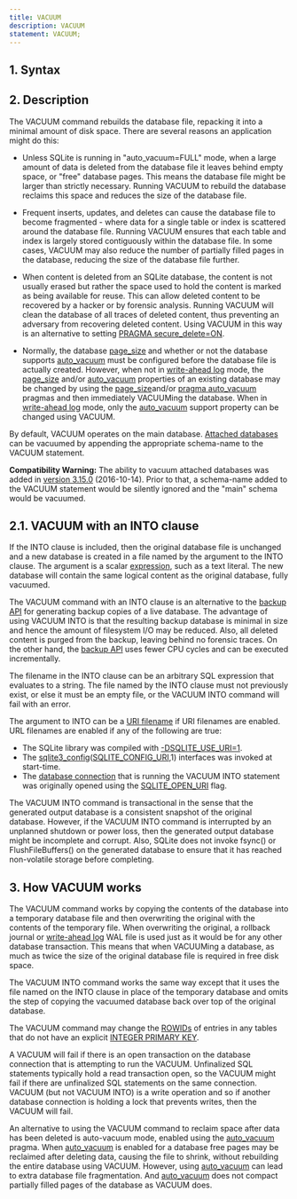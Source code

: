 ```yaml
---
title: VACUUM
description: VACUUM
statement: VACUUM;
---
```







<h2 id="syntax"><span>1. </span>Syntax</h2>

<!-- do-not-touch-svg-import: 'vacuum.svg' -->

<h2 id="description"><span>2. </span>Description</h2>
<p>
The VACUUM command rebuilds the database file, repacking it into a minimal
amount of disk space. There are several
reasons an application might do this:

</p><ul>
  <li><p> Unless SQLite is running in "auto_vacuum=FULL" mode, when a large
 amount of data is deleted from the database file it leaves behind empty
 space, or "free" database pages. This means the database file might
 be larger than strictly necessary. Running VACUUM to rebuild the
 database reclaims this space and reduces the size of the database file.

</p></li><li><p> Frequent inserts, updates, and deletes can cause the database file
 to become fragmented - where data for a single table or index is scattered
 around the database file. Running VACUUM ensures that each table and
 index is largely stored contiguously within the database file. In some
 cases, VACUUM may also reduce the number of partially filled pages in
 the database, reducing the size of the database file further.

</p></li><li><p> When content is deleted from an SQLite database, the content is not
 usually erased but rather the space used to hold the content is marked as
 being available for reuse. This can allow deleted content to be recovered
 by a hacker or by forensic analysis. Running VACUUM will clean the database
 of all traces of deleted content, thus preventing an adversary from recovering
 deleted content. Using VACUUM in this way is an alternative to setting
 <a href="https://www.sqlite.org/pragma.html#pragma_secure_delete" target="_blank">PRAGMA secure_delete=ON</a>.

</p></li><li><p> Normally, the database <a href="https://www.sqlite.org/pragma.html#pragma_page_size" target="_blank">page_size</a> and whether or not the database
 supports <a href="https://www.sqlite.org/pragma.html#pragma_auto_vacuum" target="_blank">auto_vacuum</a> must be configured before the database file is
 actually created. However, when not in <a href="https://www.sqlite.org/wal.html" target="_blank">write-ahead log</a> mode, the
 <a href="https://www.sqlite.org/pragma.html#pragma_page_size" target="_blank">page_size</a> and/or <a href="https://www.sqlite.org/pragma.html#pragma_auto_vacuum" target="_blank">auto_vacuum</a> properties of an existing database may be
 changed by using the <a href="https://www.sqlite.org/pragma.html#pragma_page_size" target="_blank">page_size</a>and/or
 <a href="https://www.sqlite.org/pragma.html#pragma_auto_vacuum" target="_blank">pragma auto_vacuum</a> pragmas and then immediately VACUUMing
 the database. When in <a href="https://www.sqlite.org/wal.html" target="_blank">write-ahead log</a> mode, only the <a href="https://www.sqlite.org/pragma.html#pragma_auto_vacuum" target="_blank">auto_vacuum</a>
 support property can be changed using VACUUM.
</p></li></ul>

<p>By default, VACUUM operates on the main database.
<a href="lang_attach">Attached databases</a> can be vacuumed by appending the appropriate
<span class='yyterm'>schema-name</span> to the VACUUM statement.

</p><p><b>Compatibility Warning:</b> The ability to vacuum attached databases was
added in <a href="https://www.sqlite.org/releaselog/3_15_0.html" target="_blank">version 3.15.0</a> (2016-10-14). Prior to that, a
<span class='yyterm'>schema-name</span> added to the
VACUUM statement would be silently ignored and the "main" schema would be
vacuumed.</p>

<a name="vacuuminto"></a>

<h2 id="vacuum_with_an_into_clause"><span>2.1. </span>VACUUM with an INTO clause</h2>

<p>If the INTO clause is included, then the original database file is
unchanged and a new database is created in a file named by the
argument to the INTO clause.
The argument is a scalar <a href="lang_expr">expression</a>, such as a text literal.
The new database will contain the same
logical content as the original database, fully vacuumed.

</p><p>
The VACUUM command with an INTO clause is an alternative to the
<a href="https://www.sqlite.org/backup.html" target="_blank">backup API</a> for generating backup copies of a live database.
The advantage of using VACUUM INTO is that the resulting backup
database is minimal in size and hence the amount of filesystem
I/O may be reduced. Also, all deleted content is purged from the
backup, leaving behind no forensic traces. On the other hand,
the <a href="https://www.sqlite.org/backup.html" target="_blank">backup API</a> uses fewer CPU cycles and can be executed
incrementally.

</p><p>
The filename in the INTO clause can be an arbitrary SQL expression
that evaluates to a string.
The file named by the INTO clause must not previously exist, or
else it must be an empty file, or the VACUUM INTO command will
fail with an error.

</p><p>
The argument to INTO can be a <a href="https://www.sqlite.org/uri.html" target="_blank">URI filename</a> if URI filenames
are enabled.
URL filenames are enabled if any of the following are true:
</p><ul>
<li> The SQLite library was compiled with <a href="https://www.sqlite.org/compile.html#use_uri" target="_blank">-DSQLITE_USE_URI=1</a>.
</li><li> The <a href="https://www.sqlite.org/c3ref/config.html" target="_blank">sqlite3_config</a>(<a href="https://www.sqlite.org/c3ref/c_config_covering_index_scan.html#sqliteconfiguri" target="_blank">SQLITE_CONFIG_URI</a>,1) interfaces was
     invoked at start-time.
</li><li> The <a href="https://www.sqlite.org/c3ref/sqlite3.html" target="_blank">database connection</a> that is running the VACUUM INTO
     statement was originally opened using the
     <a href="https://www.sqlite.org/c3ref/c_open_autoproxy.html" target="_blank">SQLITE_OPEN_URI</a> flag.
</li></ul>

<p>
The VACUUM INTO command is transactional in the sense that
the generated output database is a consistent snapshot of the
original database. However, if the VACUUM INTO command is
interrupted by an unplanned shutdown or power loss, then
the generated output database might be incomplete and corrupt.
Also, SQLite does not invoke fsync() or FlushFileBuffers()
on the generated database to ensure that it has reached
non-volatile storage before completing.


<a name="howvacuumworks"></a>

</p><h2 id="how_vacuum_works"><span>3. </span>How VACUUM works</h2>

<p>The VACUUM command works by copying the contents of the database into
a temporary database file and then overwriting the original with the
contents of the temporary file. When overwriting the original, a rollback
journal or <a href="https://www.sqlite.org/wal.html" target="_blank">write-ahead log</a> WAL file is used just as it would be for any
other database transaction. This means that when VACUUMing a database,
as much as twice the size of the original database file is required in free
disk space.

</p><p>The VACUUM INTO command works the same way except that it uses the file
named on the INTO clause in place of the temporary database and omits the
step of copying the vacuumed database back over top of the original database.

</p><p>The VACUUM command may change the <a href="lang_createtable#rowid">ROWIDs</a> of entries in any
tables that do not have an explicit <a href="lang_createtable#rowid">INTEGER PRIMARY KEY</a>.
</p>

<p>A VACUUM will fail if there is an open transaction on the database
connection that is attempting to run the VACUUM. Unfinalized SQL
statements typically hold a read transaction open, so the VACUUM
might fail if there are unfinalized SQL statements on the same connection.
VACUUM (but not VACUUM INTO) is a write operation and so if another
database connection is holding a lock that prevents writes, then
the VACUUM will fail.

</p><p>An alternative to using the VACUUM command to
reclaim space after data has been deleted is auto-vacuum mode, enabled using
the <a href="https://www.sqlite.org/pragma.html#pragma_auto_vacuum" target="_blank">auto_vacuum</a> pragma. When <a href="https://www.sqlite.org/pragma.html#pragma_auto_vacuum" target="_blank">auto_vacuum</a> is enabled for a database
free pages may be reclaimed after deleting data, causing the file to shrink,
without rebuilding the entire database using VACUUM. However, using
<a href="https://www.sqlite.org/pragma.html#pragma_auto_vacuum" target="_blank">auto_vacuum</a> can lead to extra database file fragmentation. And <a href="https://www.sqlite.org/pragma.html#pragma_auto_vacuum" target="_blank">auto_vacuum</a>
does not compact partially filled pages of the database as VACUUM does.

</p>


